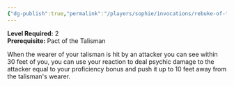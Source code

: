 ```yaml
---
{"dg-publish":true,"permalink":"/players/sophie/invocations/rebuke-of-the-talisman/","noteIcon":""}
---
```


**Level Required:** 2  
**Prerequisite:** Pact of the Talisman  


When the wearer of your talisman is hit by an attacker you can see within 30 feet of you, you can use your reaction to deal psychic damage to the attacker equal to your proficiency bonus and push it up to 10 feet away from the talisman's wearer.